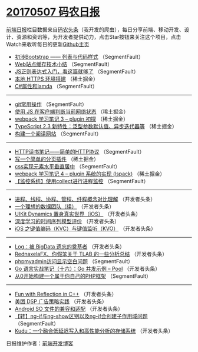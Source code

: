 # [20170507 码农日报](https://toutiao.qdkfweb.cn/date/2017/05/07)

[前端日报](https://qdkfweb.cn/c/news)栏目数据来自[码农头条](https://toutiao.qdkfweb.cn/)（我开发的爬虫），每日分享前端、移动开发、设计、资源和资讯等，为开发者提供动力，点击Star按钮来关注这个项目，点击Watch来收听每日的更新[Github主页](https://github.com/kujian/frontendDaily)
* [初涉Bootstrap —— 列表与代码样式](https://toutiao.qdkfweb.cn/37212.html) （SegmentFault）
* [Web站点缓存技术小结](https://toutiao.qdkfweb.cn/37215.html) （SegmentFault）
* [JS正则表达式入门，看这篇就够了](https://toutiao.qdkfweb.cn/37203.html) （SegmentFault）
* [本地 HTTPS 环境搭建](https://toutiao.qdkfweb.cn/37194.html) （稀土掘金）
* [C#属性和lamda](https://toutiao.qdkfweb.cn/37213.html) （SegmentFault）

***
* [git常用操作](https://toutiao.qdkfweb.cn/37204.html) （SegmentFault）
* [使用 JS 在客户端判断当前网络状态](https://toutiao.qdkfweb.cn/37190.html) （稀土掘金）
* [webpack 学习笔记 3 &#8211; plugin 初探](https://toutiao.qdkfweb.cn/37193.html) （稀土掘金）
* [TypeScript 2.3 新特性：泛型参数默认值、异步迭代器等](https://toutiao.qdkfweb.cn/37195.html) （稀土掘金）
* [构建一个阅读网站](https://toutiao.qdkfweb.cn/37216.html) （SegmentFault）

***
* [HTTP读书笔记——简单的HTTP协议](https://toutiao.qdkfweb.cn/37207.html) （SegmentFault）
* [写一个简单的分页插件](https://toutiao.qdkfweb.cn/37191.html) （稀土掘金）
* [css实现元素水平垂直居中](https://toutiao.qdkfweb.cn/37208.html) （SegmentFault）
* [webpack 学习笔记 4 &#8211; plugin 系统的实现 (lspack)](https://toutiao.qdkfweb.cn/37192.html) （稀土掘金）
* [【监控系统】使用collect进行进程监控](https://toutiao.qdkfweb.cn/37214.html) （SegmentFault）

***
* [进程、线程、协程、管程、纤程概念对比理解](https://toutiao.qdkfweb.cn/37217.html) （开发者头条）
* [一个理想的数据团队（续）](https://toutiao.qdkfweb.cn/37228.html) （开发者头条）
* [UIKit Dynamics 置身真实世界（iOS）](https://toutiao.qdkfweb.cn/37227.html) （开发者头条）
* [深度学习的时间序列模型评价](https://toutiao.qdkfweb.cn/37229.html) （开发者头条）
* [iOS 之键值编码（KVC）与键值监听（KVO）](https://toutiao.qdkfweb.cn/37230.html) （开发者头条）

***
* [Log：被 BigData 遗忘的奠基者](https://toutiao.qdkfweb.cn/37220.html) （开发者头条）
* [RednaxelaFX、你假笨关于 TLAB 的一些分析总结](https://toutiao.qdkfweb.cn/37231.html) （开发者头条）
* [phpmyadmin访问显示空白问题](https://toutiao.qdkfweb.cn/37210.html) （SegmentFault）
* [Go 语言实战笔记（十六）：Go 并发示例 &#8211; Pool](https://toutiao.qdkfweb.cn/37223.html) （开发者头条）
* [从0开始构建一个属于你自己的PHP框架](https://toutiao.qdkfweb.cn/37202.html) （SegmentFault）

***
* [Fun with Reflection in C++](https://toutiao.qdkfweb.cn/37224.html) （开发者头条）
* [美团 DSP 广告策略实践](https://toutiao.qdkfweb.cn/37225.html) （开发者头条）
* [Android SO 文件的兼容和适配](https://toutiao.qdkfweb.cn/37226.html) （开发者头条）
* [【转】ng-if与ng-show区别以及ng-if会创建子作用域问题](https://toutiao.qdkfweb.cn/37206.html) （SegmentFault）
* [Kudu：一个融合低延迟写入和高性能分析的存储系统](https://toutiao.qdkfweb.cn/37219.html) （开发者头条）

日报维护作者：[前端开发博客](https://qdkfweb.cn/) 